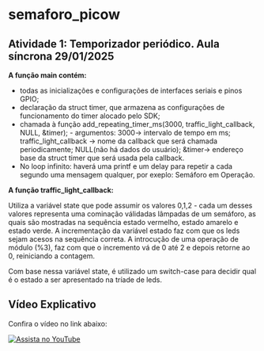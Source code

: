# semaforo_picow
## Atividade 1: Temporizador periódico. Aula síncrona 29/01/2025

**A função main contém:**  

 * todas as inicializações e configurações de interfaces seriais e pinos GPIO;
 * declaração da struct timer, que armazena as configurações de funcionamento do timer alocado pelo SDK;
 * chamada à função add_repeating_timer_ms(3000, traffic_light_callback, NULL, &timer);
             - argumentos: 3000-> intervalo de tempo em ms; traffic_light_callback -> nome da callback que será chamada periodicamente; NULL(não há dados do usuário);                             &timer-> endereço base da struct timer que será usada pela callback.
 * No loop infinito: haverá uma printf e um delay para repetir a cada segundo uma mensagem qualquer, por exeplo: Semáforo em Operação.
   
**A função traffic_light_callback:**

Utiliza a variável state que pode assumir os valores 0,1,2 - cada um desses valores representa uma cominação válidadas lâmpadas de um semáforo, as quais são mostradas na sequência estado vermelho, estado amarelo e estado verde. A incrementação da variável estado faz com que os leds sejam acesos na sequência correta. A introcução de uma operação de módulo (%3), faz com que o incremento vá de 0 até 2 e depois retorne ao 0, reiniciando a contagem.

Com base nessa variável state, é utilizado um switch-case para decidir qual é o estado a ser apresentado na tríade de leds.

## Vídeo Explicativo

Confira o vídeo no link abaixo:

[![Assista no YouTube](https://img.youtube.com/vi/uNkxGCQuGwY/maxresdefault.jpg)](https://youtu.be/uNkxGCQuGwY)
